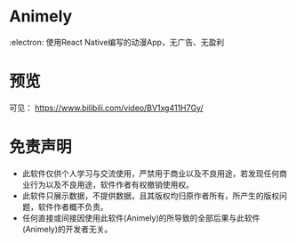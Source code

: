 # Animely
:electron: 使用React Native编写的动漫App，无广告、无盈利
# 预览
可见： https://www.bilibili.com/video/BV1xg411H7Gy/

# 免责声明

- 此软件仅供个人学习与交流使用，严禁用于商业以及不良用途，若发现任何商业行为以及不良用途，软件作者有权撤销使用权。
- 此软件只展示数据，不提供数据，且其版权均归原作者所有，所产生的版权问题，软件作者概不负责。
- 任何直接或间接因使用此软件(Animely)的所导致的全部后果与此软件(Animely)的开发者无关。
